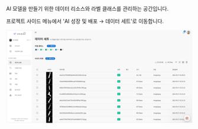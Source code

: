 AI 모델을 만들기 위한 데이터 리소스와 라벨 클래스를 관리하는 공간입니다.

프로젝트 사이드 메뉴에서 'AI 성장 및 배포 → 데이터 세트'로 이동합니다.

  

![img1](https://raw.githubusercontent.com/vazilcompany/vridge-docs/main/guide/img/dataset/dataset_01.png)  

